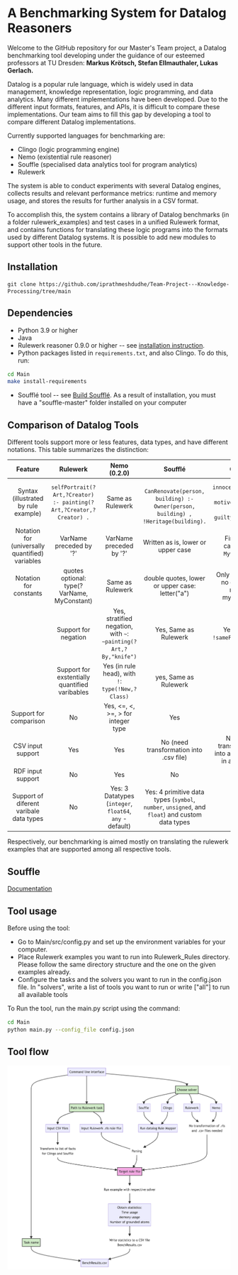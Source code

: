 # A Benchmarking System for Datalog Reasoners


Welcome to the GitHub repository for our Master's Team project, a Datalog benchmarking tool developing under the guidance of our esteemed professors at TU Dresden: **Markus Krötsch, Stefan 
Ellmauthaler, Lukas Gerlach.** 

Datalog is a popular rule language, which is widely used in data management, knowledge representation, logic programming, and data analytics. Many different implementations have been developed. 
Due to the different input formats, features, and APIs, it is difficult to compare these implementations. Our team aims to fill this gap by developing a tool to compare different Datalog implementations.  

Currently supported languages for benchmarking are:
* Clingo (logic programming engine)
* Nemo (existential rule reasoner)
* Souffle (specialised data analytics tool for program analytics)
* Rulewerk

The system is able to conduct experiments with several Datalog engines, collects results and relevant performance metrics: runtime and memory usage, and stores the results for further analysis in 
a CSV format.

To accomplish this, the system contains a library of Datalog benchmarks (in a folder rulewerk_examples) and test cases in a unified Rulewerk format, and contains functions for translating these 
logic programs into the  formats  used by different Datalog systems. It is possible to add new modules to support other tools in the future.



## Installation

```shell
git clone https://github.com/iprathmeshdudhe/Team-Project---Knowledge-Processing/tree/main
```

## Dependencies

* Python 3.9 or higher   
* Java 
* Rulewerk reasoner 0.9.0 or higher -- see [installation instruction](https://github.com/knowsys/rulewerk).
* Python packages listed in `requirements.txt`, and also Clingo. To do this, run:
```bash
cd Main
make install-requirements
````
* Soufflé tool  -- see  [Build Soufflé](https://souffle-lang.github.io/index.html). As a result of installation, you must have a  "souffle-master" folder installed on your computer  

## Comparison of Datalog Tools
Different tools support more or less features, data types, and  have different notations. This table summarizes the distinction:

|                   **Feature**                   |                            **Rulewerk**                             |       **Nemo (0.2.0)**        |                                           **Soufflé**                                           |                               **Clingo**                               |
|:-----------------------------------------------:|:-------------------------------------------------------------------:|:---------------------:|:-----------------------------------------------------------------------------------------------:|:----------------------------------------------------------------------:|
|      Syntax (illustrated by rule example)       | `selfPortrait(?Art,?Creator) :- painting(?Art,?Creator,?Creator) .` |   Same as Rulewerk    |     <br/>`CanRenovate(person, building) :- Owner(person, building) , !Heritage(building).`      |      `innocent(Suspect) :- motive(Suspect), not guilty(Suspect).`      |
| Notation for (universally quantified) variables |                       VarName preceded by '?'                       |   VarName preceded by '?'    |                               Written as is, lower or upper case                                |                 First letter captalized: `Myvariable`                  |
|             Notation for constants              |             quotes optional: type(?VarName, MyConstant)             |   Same as Rulewerk    |                         double quotes, lower or upper case: letter("a")                         |             Only lowercase, no quotation marks: myconstant             |
    |              Support for negation               |  Yes, stratified negation, with `~`: `∼painting(?Art,?By,"knife")`  | Yes, Same as Rulewerk |                               Yes, with `!`: `!samePerson(X, Y)`                                | Yes, classical & stratified negation: `not samePerson` / `~samePerson` |`
    | Support for exstentially quantified varibables  |          Yes (in rule head), with `!`: `type(!New,?Class)`          |          yes, Same as Rulewerk          |                                               No                                                |                                   No                                   |
|             Support for comparison              |                                 No                                  |          Yes, <=, <, >=, > for integer type          |                                               Yes                                               |                                  Yes                                   |
|                CSV input support                |                                 Yes                                 |          Yes          |                             No (need transformation into .csv file)                             |      No (need transformation into a list of facts in a rule file)      |
|                RDF input support                |                                 No                                  |          Yes          |                                               No                                                |      No |
|     Support of diferent varibale data types     |                                 No                                  |           Yes: 3 Datatypes (`integer`, `float64`, `any` - default)           | Yes: 4 primitive data types (`symbol`, `number`, `unsigned`, and `float`) and custom data types |                                   ?                                    |

Respectively, our benchmarking is aimed mostly on translating the rulewerk examples that are supported among all respective tools. 

## Souffle
[Documentation](https://souffle-lang.github.io/index.html)

## Tool usage
Before using the tool:
* Go to Main/src/config.py and set up the environment variables for your computer.
* Place Rulewerk examples you want to run into Rulewerk_Rules directory. Please follow the same directory structure and the one on the given examples already.
* Configure the tasks and the solvers you want to run in the config.json file. In "solvers", write a list of tools you want to run or write ["all"] to run all available tools

To Run the tool, run the main.py script using the command:

```bash
cd Main
python main.py --config_file config.json
```

## Tool flow
<img src="./Tool flow.png"> 

